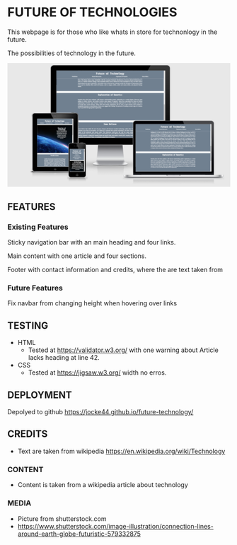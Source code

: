 # FUTURE OF TECHNOLOGIES

This webpage is for those who like whats in store for technonlogy in the future. 

The possibilities of technology in the future.


![alt text](/assets/images/responsive.png)

## FEATURES

### Existing Features

Sticky navigation bar with an main heading and four links.

Main content with one article and four sections.

Footer with contact information and credits, where the are text taken from
### Future Features
Fix navbar from changing height when hovering over links

## TESTING
* HTML
    * Tested at https://validator.w3.org/ with one warning about Article lacks heading at line 42.
* CSS
    * Tested at https://jigsaw.w3.org/ width no erros.    


## DEPLOYMENT
Depolyed to github https://jocke44.github.io/future-technology/

## CREDITS
* Text are taken from wikipedia https://en.wikipedia.org/wiki/Technology

### CONTENT
* Content is taken from a wikipedia article about technology
### MEDIA

* Picture from shutterstock.com
 * https://www.shutterstock.com/image-illustration/connection-lines-around-earth-globe-futuristic-579332875
